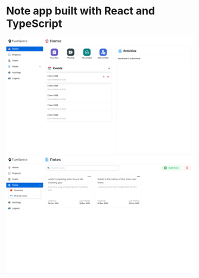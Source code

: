 # Note app built with React and TypeScript

![Alt workspace app](/public/images/Screenshot%202022-12-29%20at%2016.02.00.png)
![Alt workspace app](/public/images/Screenshot%202022-12-29%20at%2016.02.17.png)


